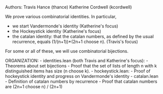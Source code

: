 Authors:
  Travis Hance (thance)
  Katherine Cordwell (kcordwell)

We prove various combinatorial identities.
In particular,

 - we start Vandermonde's identity (Katherine's focus)
 - the Hockeystick identity (Katherine's focus)
 - the catalan identity: that the catalan numbers, as defined
    by the usual recurrence, equals (1/(n+1))*(2n+1 choose n). (Travis's focus)

For some or all of these, we will use combinatorial bijections.

ORGANIZATION:
    - identities.lean (both Travis and Katherine's focus):
        - Theorems about set bijections
        - Proof that the set of lists of length n with k
          distinguished items has size (n choose k).
    - hockeystick.lean:
        - Proof of hockeystick identity and progress on Vandermonde's identity
    - catalan.lean
        - Definition of catalan numbers by recurrence
        - Proof that catalan numbers are (2n+1 choose n) / (2n+1)


